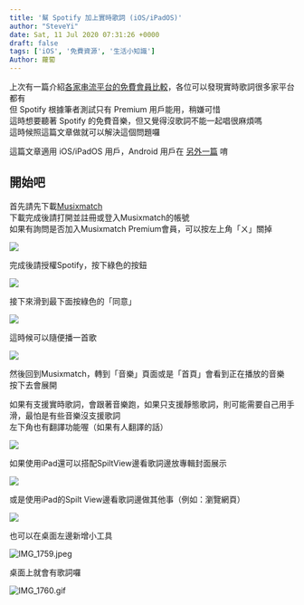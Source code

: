 ```yaml
---
title: '幫 Spotify 加上實時歌詞 (iOS/iPadOS)'
author: "SteveYi"
date: Sat, 11 Jul 2020 07:31:26 +0000
draft: false
tags: ['iOS', '免費資源', '生活小知識']
Author: 蘿蔔
---
```


上次有一篇介紹[各家串流平台的免費會員比較](https://blog.steveyi.net/free-streaming-music-compare/ "[2020最新] 各大串流平台免費會員比較")，各位可以發現實時歌詞很多家平台都有  
但 Spotify 根據筆者測試只有 Premium 用戶能用，稍嫌可惜  
這時想要聽著 Spotify 的免費音樂，但又覺得沒歌詞不能一起唱很麻煩嗎  
這時候照這篇文章做就可以解決這個問題囉

  
這篇文章適用 iOS/iPadOS 用戶，Android 用戶在 [另外一篇](https://blog.steveyi.net/no-premium-spotify-dynamic-lyrics/) 唷

開始吧
---

首先請先下載[Musixmatch](https://apps.apple.com/tw/app/musixmatch/id448278467)  
下載完成後請打開並註冊或登入Musixmatch的帳號  
如果有詢問是否加入Musixmatch Premium會員，可以按左上角「ㄨ」關掉

![](https://static-a1.steveyi.net/media/blog/2020071106591523.png)

完成後請授權Spotify，按下綠色的按鈕

![](https://static-a1.steveyi.net/media/blog/2020071107003597.png)

接下來滑到最下面按綠色的「同意」

![](https://static-a1.steveyi.net/media/blog/2020071107012072.png)

這時候可以隨便播一首歌

![](https://blog.steveyi.net/wp-content/uploads/media/blog/2020071107042389.png)

然後回到Musixmatch，轉到「音樂」頁面或是「首頁」會看到正在播放的音樂  
按下去會展開

如果有支援實時歌詞，會跟著音樂跑，如果只支援靜態歌詞，則可能需要自己用手滑，最怕是有些音樂沒支援歌詞  
左下角也有翻譯功能喔（如果有人翻譯的話）

![](https://static-a1.steveyi.net/media/blog/2020071107271010.png)

如果使用iPad還可以搭配SpiltView邊看歌詞邊放專輯封面展示

![](https://static-a1.steveyi.net/media/blog/2020071215492977.png)

或是使用iPad的Spilt View邊看歌詞邊做其他事（例如：瀏覽網頁）

![](https://static-a1.steveyi.net/media/blog/2020071215540769.png)

也可以在桌面左邊新增小工具

![IMG_1759.jpeg](https://blog.steveyi.net/wp-content/uploads/media/blog/2020071107274160.jpeg)

桌面上就會有歌詞囉

![IMG_1760.gif](https://blog.steveyi.net/wp-content/uploads/media/blog/2020071107275851.gif)
